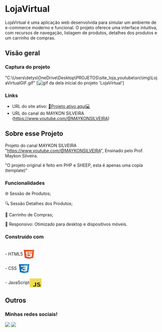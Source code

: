 # LojaVirtual

LojaVirtual é uma aplicação web desenvolvida para simular um ambiente de e-commerce moderno e funcional. O projeto oferece uma interface intuitiva, com recursos de navegação, listagem de produtos, detalhes dos produtos e um carrinho de compras. 


## Visão geral

### Captura do projeto
"C:\Users\detys\OneDrive\Desktop\PROJETOS\site_loja_youtube\src\img\LojaVirtualGIF.gif"
[<img src="./src/img/LojaVirtualGIF.gif" alt="gif da dela inicial do projeto 'LojaVirtual'">]

### Links

- URL do site ativo: [🛜Projeto ativo aqui💻](https://tales-santos7.github.io/LojaVirtual/)
- URL do canal do MAYKON SILVEIRA (https://www.youtube.com/@MAYKONSILVEIRA)

## Sobre esse Projeto 

Projeto do canal MAYKON SILVEIRA "https://www.youtube.com/@MAYKONSILVEIRA",
Ensinado pelo Prof.  Maykon Silveira.

"O projeto original é feito em PHP e SHEEP, esta é apenas uma copia (template)"

### Funcionalidades 

🌐 Sessão de Produtos;

🔍 Sessão Detalhes dos Produtos;

🛒 Carrinho de Compras;

📱 Responsivo: Otimizado para desktop e dispositivos móveis. 

### Construído com

<div style="display: inline_block"><br>
- HTML5<img align="center" alt="HTML" height="30" width="40" src="https://raw.githubusercontent.com/devicons/devicon/master/icons/html5/html5-original.svg"><br><br>
  - CSS <img align="center" alt="CSS" height="30" width="40" src="https://raw.githubusercontent.com/devicons/devicon/master/icons/css3/css3-original.svg"><br><br>
- JavaScript<img align="center" alt="JavaScript" height="30" width="40" src="https://raw.githubusercontent.com/devicons/devicon/master/icons/javascript/javascript-original.svg">
</div>

## Outros

### Minhas redes sociais!

<div> 
  <a href="https://instagram.com/tales.s7" target="_blank"><img src="https://img.shields.io/badge/-Instagram-%23E4405F?style=for-the-badge&logo=instagram&logoColor=white" target="_blank"></a>
  <a href="https://www.linkedin.com/in/tales-santos7" target="_blank"><img src="https://img.shields.io/badge/-LinkedIn-%230077B5?style=for-the-badge&logo=linkedin&logoColor=white" target="_blank"></a>
</div>

